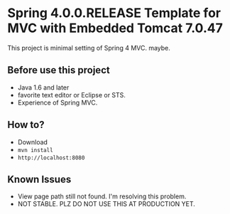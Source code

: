 # Spring 4.0.0.RELEASE Template for MVC with Embedded Tomcat 7.0.47

This project is minimal setting of Spring 4 MVC. maybe.

## Before use this project

 - Java 1.6 and later
 - favorite text editor or Eclipse or STS.
 - Experience of Spring MVC.

## How to?

 - Download
 - `mvn install`
 - `http://localhost:8080`

## Known Issues

 - View page path still not found. I'm resolving this problem.
 - NOT STABLE. PLZ DO NOT USE THIS AT PRODUCTION YET.
